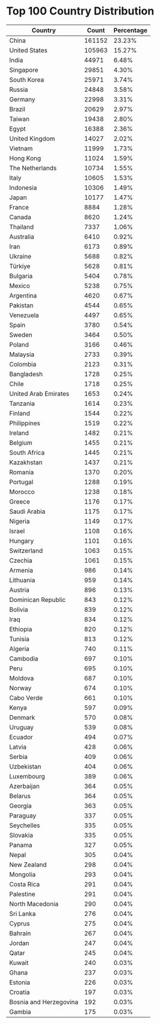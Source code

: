 # Top 100 Country Distribution
| Country | Count | Percentage |
|----|----|----|
| China | 161152 | 23.23% |
| United States | 105963 | 15.27% |
| India | 44971 | 6.48% |
| Singapore | 29851 | 4.30% |
| South Korea | 25971 | 3.74% |
| Russia | 24848 | 3.58% |
| Germany | 22998 | 3.31% |
| Brazil | 20629 | 2.97% |
| Taiwan | 19438 | 2.80% |
| Egypt | 16388 | 2.36% |
| United Kingdom | 14027 | 2.02% |
| Vietnam | 11999 | 1.73% |
| Hong Kong | 11024 | 1.59% |
| The Netherlands | 10734 | 1.55% |
| Italy | 10605 | 1.53% |
| Indonesia | 10306 | 1.49% |
| Japan | 10177 | 1.47% |
| France | 8884 | 1.28% |
| Canada | 8620 | 1.24% |
| Thailand | 7337 | 1.06% |
| Australia | 6410 | 0.92% |
| Iran | 6173 | 0.89% |
| Ukraine | 5688 | 0.82% |
| Türkiye | 5628 | 0.81% |
| Bulgaria | 5404 | 0.78% |
| Mexico | 5238 | 0.75% |
| Argentina | 4620 | 0.67% |
| Pakistan | 4544 | 0.65% |
| Venezuela | 4497 | 0.65% |
| Spain | 3780 | 0.54% |
| Sweden | 3464 | 0.50% |
| Poland | 3166 | 0.46% |
| Malaysia | 2733 | 0.39% |
| Colombia | 2123 | 0.31% |
| Bangladesh | 1728 | 0.25% |
| Chile | 1718 | 0.25% |
| United Arab Emirates | 1653 | 0.24% |
| Tanzania | 1614 | 0.23% |
| Finland | 1544 | 0.22% |
| Philippines | 1519 | 0.22% |
| Ireland | 1482 | 0.21% |
| Belgium | 1455 | 0.21% |
| South Africa | 1445 | 0.21% |
| Kazakhstan | 1437 | 0.21% |
| Romania | 1370 | 0.20% |
| Portugal | 1288 | 0.19% |
| Morocco | 1238 | 0.18% |
| Greece | 1176 | 0.17% |
| Saudi Arabia | 1175 | 0.17% |
| Nigeria | 1149 | 0.17% |
| Israel | 1108 | 0.16% |
| Hungary | 1101 | 0.16% |
| Switzerland | 1063 | 0.15% |
| Czechia | 1061 | 0.15% |
| Armenia | 986 | 0.14% |
| Lithuania | 959 | 0.14% |
| Austria | 896 | 0.13% |
| Dominican Republic | 843 | 0.12% |
| Bolivia | 839 | 0.12% |
| Iraq | 834 | 0.12% |
| Ethiopia | 820 | 0.12% |
| Tunisia | 813 | 0.12% |
| Algeria | 740 | 0.11% |
| Cambodia | 697 | 0.10% |
| Peru | 695 | 0.10% |
| Moldova | 687 | 0.10% |
| Norway | 674 | 0.10% |
| Cabo Verde | 661 | 0.10% |
| Kenya | 597 | 0.09% |
| Denmark | 570 | 0.08% |
| Uruguay | 539 | 0.08% |
| Ecuador | 494 | 0.07% |
| Latvia | 428 | 0.06% |
| Serbia | 409 | 0.06% |
| Uzbekistan | 404 | 0.06% |
| Luxembourg | 389 | 0.06% |
| Azerbaijan | 364 | 0.05% |
| Belarus | 364 | 0.05% |
| Georgia | 363 | 0.05% |
| Paraguay | 337 | 0.05% |
| Seychelles | 335 | 0.05% |
| Slovakia | 335 | 0.05% |
| Panama | 327 | 0.05% |
| Nepal | 305 | 0.04% |
| New Zealand | 298 | 0.04% |
| Mongolia | 293 | 0.04% |
| Costa Rica | 291 | 0.04% |
| Palestine | 291 | 0.04% |
| North Macedonia | 290 | 0.04% |
| Sri Lanka | 276 | 0.04% |
| Cyprus | 275 | 0.04% |
| Bahrain | 267 | 0.04% |
| Jordan | 247 | 0.04% |
| Qatar | 245 | 0.04% |
| Kuwait | 240 | 0.03% |
| Ghana | 237 | 0.03% |
| Estonia | 226 | 0.03% |
| Croatia | 197 | 0.03% |
| Bosnia and Herzegovina | 192 | 0.03% |
| Gambia | 175 | 0.03% |
